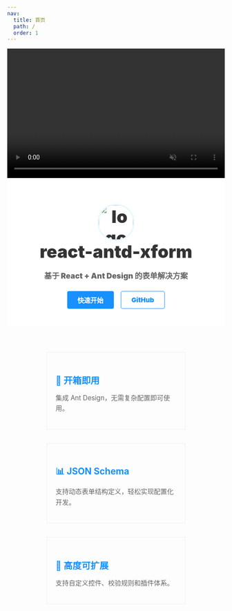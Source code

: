 ```yaml
---
nav:
  title: 首页
  path: /
  order: 1
---
```


<!-- 自定义首页：顶部纯视频 Banner + 正常内容 -->
<div class="custom-welcome">

  <!-- 纯视频头部（仅装饰，不叠加文字） -->
  <div class="video-banner">
    <video class="banner-video" autoplay muted loop playsinline>
      <source src="https://mdn.alipayobjects.com/huamei_iwk9zp/afts/file/A*uYT7SZwhJnUAAAAAAAAAAAAADgCCAQ" type="video/mp4" />
      Your browser does not support the video tag.
    </video>
  </div>

  <!-- 正常内容区域：Logo + 标题 + 按钮 + 特性 -->
  <div class="content-section">
    <div class="welcome-container">
      <div class="welcome-logo">
        <img src="https://gw.alipayobjects.com/zos/rmsportal/rlpTLlbMzTNYuZGGCVYM.png" alt="logo" />
      </div>
      <div class="welcome-title">react-antd-xform</div>
      <p class="desc">基于 React + Ant Design 的表单解决方案</p>
      <div class="welcome-buttons">
        <a href="/introduction" class="button primary">快速开始</a>
        <a href="https://github.com/JHuaZhang/react-antd-xform" target="_blank" class="button outline">GitHub</a>
      </div>
    </div>
  </div>

  <!-- 特性介绍 -->
  <div class="features-section">
    <div class="features-container">
      <div class="feature">
        <h3>🚀 开箱即用</h3>
        <p>集成 Ant Design，无需复杂配置即可使用。</p>
      </div>
      <div class="feature">
        <h3>📊 JSON Schema</h3>
        <p>支持动态表单结构定义，轻松实现配置化开发。</p>
      </div>
      <div class="feature">
        <h3>🔧 高度可扩展</h3>
        <p>支持自定义控件、校验规则和插件体系。</p>
      </div>
    </div>
  </div>

</div>

<style>
  .custom-welcome {
    width: 100%;
    overflow: hidden;
    font-family: -apple-system, BlinkMacSystemFont, 'Segoe UI', Roboto, 'Helvetica Neue', Arial, sans-serif;
  }

  .video-banner {
    width: 100%;
    height: 300px;
    overflow: hidden;
    position: relative;
  }

  .banner-video {
    width: 100%;
    height: 100%;
    object-fit: cover; /* 填满容器，裁剪多余 */
    display: block;
  }
  .content-section {
    text-align: center;
    padding: 60px 20px 40px;
    background: #fff;
    color: #333;
  }
  .welcome-container {
    font-weight: 900 !important;
    font-size: 40px !important;
  }
  .welcome-logo img {
    width: 80px;
    height: 80px;
    border-radius: 50%;
    border: 3px solid #e6f7ff;
    object-fit: cover;
  }
  .content-section h1 {
    font-size: 2.5rem;
    margin: 16px 0;
    font-weight: 700;
    color: #1890ff;
  }
  .content-section .desc {
    font-size: 1.1rem;
    color: #666;
    margin-bottom: 24px;
  }
  .welcome-buttons {
    display: flex;
    justify-content: center;
    gap: 16px;
    flex-wrap: wrap;
    margin-top: 16px;
  }
  .button {
    display: inline-block;
    padding: 10px 24px;
    font-size: 15px;
    text-decoration: none;
    border-radius: 4px;
    transition: all 0.3s ease;
  }
  .button.primary {
    background: #1890ff;
    color: white;
    border: none;
  }
  .button.primary:hover {
    background: #40a9ff;
    transform: translateY(-2px);
  }
  .button.outline {
    background: #fff;
    color: #1890ff;
    border: 1px solid #1890ff;
  }

  .button.outline:hover {
    background: #f5f5f5;
    transform: translateY(-2px);
  }
  .features-section {
    padding: 60px 20px;
    color: #333;
  }
  .features-container {
    display: flex;
    flex-wrap: wrap;
    justify-content: center;
    gap: 32px;
    max-width: 1200px;
    margin: 0 auto;
  }
  .feature {
    flex: 1 1 240px;
    max-width: 280px;
    border: 1px solid rgb(240, 240, 240);
    padding: 20px;
    text-align: left;
  }
  .feature h3 {
    color: #1890ff;
    margin-bottom: 8px;
    font-size: 1.3rem;
  }
  .feature p {
    color: #666;
    font-size: 0.95rem;
    line-height: 1.6;
  }

  /* =============== 移动端适配 =============== */
  @media (max-width: 768px) {
    .content-section h1 {
      font-size: 2rem;
    }
    .video-banner {
      height: 100px;
    }
    .button {
      width: 100%;
      max-width: 260px;
    }
    .features-section,
    .content-section {
      padding: 40px 16px;
    }
  }
</style>
